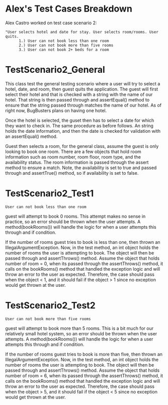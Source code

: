 # Alex's Test Cases Breakdown

Alex Castro worked on test case scenario 2: 
```
"User selects hotel and date for stay. User selects room/rooms. User quits.
      1.) User can not book less than one room
      2.) User can not book more than five rooms
      3.) User can not book 2+ beds for a room
```

# TestScenario2_General
This class test the general testing scenario where a user will try to select a hotel, date, and room, then guest quits the application. The guest will first select their hotel and that is checked with a string with the name of our hotel. That string is then passed through and assertEqual() method to ensure that the string passed through matches the name of our hotel. As of right now, BugBusters plans on having one hotel. 
  
Once the hotel is selected, the guset then has to select a date for which they want to check in. The same procedure as before follows. An string holds the date information, and then the date is checked for validation with an assertEqual() method.

Guest then selects a room, for the general class, assume the guest is only looking to book one room. There are a few objects that hold room information such as room number, room floor, room type, and the availability status. The room information is passed through the assert method to ensure a match. Note, the availability is set to true and passed through and assertTrue() method, so if availability is set to false.

# TestScenario2_Test1

```
User can not book less than one room
```

guest will attempt to book 0 rooms. This attempt makes no sense in practice, so an error should be thrown when the user attempts. A method(bookRooms()) will handle the logic for when a user attempts this through and if condition. 

If the number of rooms guest tries to book is less than one, then thrown an IllegalArgumentException. Now, in the test method, an int object holds the number of rooms the user is attempting to book. The object will then be passed through and assertThrows() method. Assume the object that holds number of room = 0, when its passed through the assertThrows() method, it calls on the bookRooms() method that handled the exception logic and will throw an error to the user as expected. Therefore, the case should pass when the object < 1, and it should fail if the object > 1 since no exception would get thrown at the user.


# TestScenario2_Test2

```
User can not book more than five rooms
```

guest will attempt to book more than 5 rooms. This is a bit much for our relatively small hotel system, so an error should be thrown when the user attempts. A method(bookRooms()) will handle the logic for when a user attempts this through and if condition. 

If the number of rooms guest tries to book is more than five, then thrown an IllegalArgumentException. Now, in the test method, an int object holds the number of rooms the user is attempting to book. The object will then be passed through and assertThrows() method. Assume the object that holds number of room = 6, when its passed through the assertThrows() method, it calls on the bookRooms() method that handled the exception logic and will throw an error to the user as expected. Therefore, the case should pass when the object > 5, and it should fail if the object < 5 since no exception would get thrown at the user.



